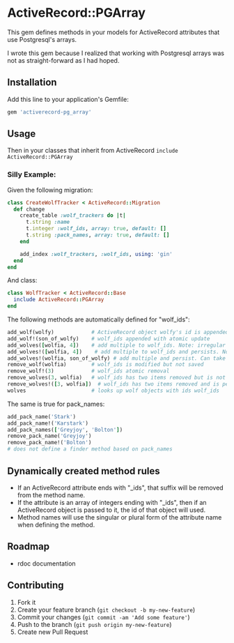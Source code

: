 # ActiveRecord::PGArray

This gem defines methods in your models for ActiveRecord attributes that use Postgresql's arrays.

I wrote this gem because I realized that working with Postgresql arrays was not as straight-forward as I had hoped. 

## Installation

Add this line to your application's Gemfile:

```ruby
gem 'activerecord-pg_array'
```

## Usage

Then in your classes that inherit from ActiveRecord `include ActiveRecord::PGArray`

### Silly Example:

Given the following migration:

```ruby
class CreateWolfTracker < ActiveRecord::Migration
  def change
    create_table :wolf_trackers do |t|
      t.string :name
      t.integer :wolf_ids, array: true, default: []
      t.string :pack_names, array: true, default: []
    end

    add_index :wolf_trackers, :wolf_ids, using: 'gin'
  end
end
```

And class:

```ruby
class WolfTracker < ActiveRecord::Base
  include ActiveRecord::PGArray
end
```

The following methods are automatically defined for "wolf_ids":

```ruby
add_wolf(wolfy)            # ActiveRecord object wolfy's id is appended to wolf_ids
add_wolf!(son_of_wolfy)    # wolf_ids appended with atomic update
add_wolves([wolfia, 4])    # add multiple to wolf_ids. Note: irregular plural method name and mixed input
add_wolves!([wolfia, 4])    # add multiple to wolf_ids and persists. Note: irregular plural method name and mixed input. Can take multiple arguments or an array.
add_wolves!(wolfia, son_of_wolfy) # add multiple and persist. Can take multiple arguments or an array
remove_wolf(wolfia)        # wolf_ids is modified but not saved
remove_wolf!(3)            # wolf_ids atomic removal
remove_wolves(3, wolfia)   # wolf_ids has two items removed but is not persisted. Can take multiple arguments or an array
remove_wolves!([3, wolfia])  # wolf_ids has two items removed and is persisted. Can take multiple arguments or an array
wolves                     # looks up wolf objects with ids wolf_ids
```

The same is true for pack_names:

```ruby
add_pack_name('Stark')
add_pack_name!('Karstark')
add_pack_names(['Greyjoy', 'Bolton'])
remove_pack_name('Greyjoy')
remove_pack_name!('Bolton')
# does not define a finder method based on pack_names
```

## Dynamically created method rules

* If an ActiveRecord attribute ends with "_ids", that suffix will be removed from the method name.
* If the attribute is an array of integers ending with "_ids", then if an ActiveRecord object is passed to it, the id of that object will used.
* Method names will use the singular or plural form of the attribute name when defining the method.

## Roadmap

* rdoc documentation

## Contributing

1. Fork it
2. Create your feature branch (`git checkout -b my-new-feature`)
3. Commit your changes (`git commit -am 'Add some feature'`)
4. Push to the branch (`git push origin my-new-feature`)
5. Create new Pull Request
